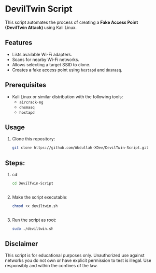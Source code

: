 # DevilTwin Script

This script automates the process of creating a **Fake Access Point (DevilTwin Attack)** using Kali Linux.

## Features
- Lists available Wi-Fi adapters.
- Scans for nearby Wi-Fi networks.
- Allows selecting a target SSID to clone.
- Creates a fake access point using `hostapd` and `dnsmasq`.

## Prerequisites
- Kali Linux or similar distribution with the following tools:
  - `aircrack-ng`
  - `dnsmasq`
  - `hostapd`

## Usage
1. Clone this repository:
   ```bash
   git clone https://github.com/Abdullah-XDev/DevilTwin-Script.git
   
## Steps:
1. cd
    ```bash
    cd DevilTwin-Script
      
4. Make the script executable:
    ```bash
    chmod +x deviltwin.sh
      
6. Run the script as root:
    ```bash
    sudo ./deviltwin.sh
   
## Disclaimer
This script is for educational purposes only. Unauthorized use against networks you do not own or have explicit permission to test is illegal. Use responsibly and within the confines of the law.
